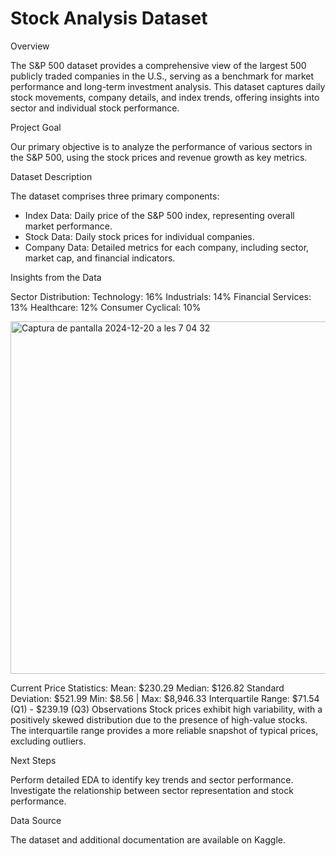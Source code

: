 # Stock Analysis Dataset

Overview

The S&P 500 dataset provides a comprehensive view of the largest 500 publicly traded companies in the U.S., serving as a benchmark for market performance and long-term investment analysis. This dataset captures daily stock movements, company details, and index trends, offering insights into sector and individual stock performance.

Project Goal

Our primary objective is to analyze the performance of various sectors in the S&P 500, using the stock prices and revenue growth as key metrics. 

Dataset Description

The dataset comprises three primary components:

- Index Data: Daily price of the S&P 500 index, representing overall market performance.
- Stock Data: Daily stock prices for individual companies.
- Company Data: Detailed metrics for each company, including sector, market cap, and financial indicators.

Insights from the Data

Sector Distribution:
Technology: 16%
Industrials: 14%
Financial Services: 13%
Healthcare: 12%
Consumer Cyclical: 10%

<img width="564" alt="Captura de pantalla 2024-12-20 a les 7 04 32" src="https://github.com/user-attachments/assets/d1cf5de7-9a23-43b6-a1d5-1a0d44f55745" />

Current Price Statistics:
Mean: $230.29
Median: $126.82
Standard Deviation: $521.99
Min: $8.56 | Max: $8,946.33
Interquartile Range: $71.54 (Q1) - $239.19 (Q3)
Observations
Stock prices exhibit high variability, with a positively skewed distribution due to the presence of high-value stocks.
The interquartile range provides a more reliable snapshot of typical prices, excluding outliers.

Next Steps

Perform detailed EDA to identify key trends and sector performance.
Investigate the relationship between sector representation and stock performance.

Data Source

The dataset and additional documentation are available on Kaggle.
